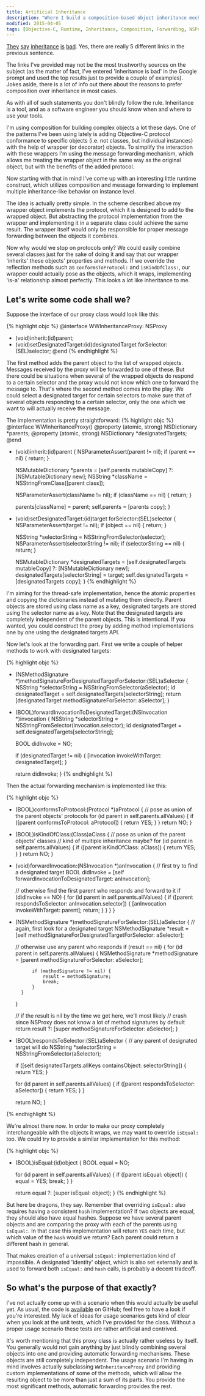 ```yaml
---
title: Artificial Inheritance
description: "Where I build a composition-based object inheritance mechanism in Objective-C."
modified: 2015-04-05
tags: [Objective-C, Runtime, Inheritance, Composition, Forwarding, NSProxy, Object-Oriented, Principles]
---
```

[They](http://blogs.perl.org/users/sid_burn/2014/03/inheritance-is-bad-code-reuse-part-1.html) [say](http://blog.berniesumption.com/software/inheritance-is-evil-and-must-be-destroyed/) [inheritance](http://simpleprogrammer.com/2010/01/15/inheritance-is-inherently-evil/) [is](http://stackoverflow.com/questions/11056943/deep-class-inheritance-hierarchy-bad-idea) [bad](http://codingdelight.com/2014/01/16/favor-composition-over-inheritance-part-1/). Yes, there are really 5 different links in the previous sentence.

The links I've provided may not be the most trustworthy sources on the subject (as the matter of fact, I've entered 'inheritance is bad' in the Google prompt and used the top results just to provide a couple of examples). Jokes aside, there is a lot of info out there about the reasons to prefer composition over inheritance in most cases.

As with all of such statements you don't blindly follow the rule. Inheritance is a tool, and as a software engineer you should know when and where to use your tools.

I'm using composition for building complex objects a lot these days. One of the patterns I've been using lately is adding Objective-C protocol conformance to specific objects (i.e. not classes, but individual instances) with the help of wrapper (or decorator) objects. To simplify the interaction with these wrappers I'm using the message forwarding mechanism, which allows me treating the wrapper object in the same way as the original object, but with the benefits of the added protocol.

Now starting with that in mind I've come up with an interesting little runtime construct, which utilizes composition and message forwarding to implement multiple inheritance-like behavior on instance level.
<!--more-->

The idea is actually pretty simple. In the scheme described above my wrapper object implements the protocol, which it is designed to add to the wrapped object. But abstracting the protocol implementation from the wrapper and implementing it in a separate class could achieve the same result. The wrapper itself would only be responsible for proper message forwarding between the objects it combines.

Now why would we stop on protocols only? We could easily combine several classes just for the sake of doing it and say that our wrapper 'inherits' these objects' properties and methods. If we override the reflection methods such as `conformsToProtocol:` and `isKindOfClass:`, our wrapper could actually pose as the objects, which it wraps, implementing 'is-a' relationship almost perfectly. This looks a lot like inheritance to me.

Let's write some code shall we?
-------------------------------

Suppose the interface of our proxy class would look like this:

{% highlight objc %}
@interface WWInheritanceProxy: NSProxy
- (void)inherit:(id)parent;
- (void)setDesignatedTarget:(id)designatedTarget forSelector:(SEL)selector;
@end
{% endhighlight %}

The first method adds the parent object to the list of wrapped objects. Messages received by the proxy will be forwarded to one of these. But there could be situations when several of the wrapped objects do respond to a certain selector and the proxy would not know which one to forward the message to. That's where the second method comes into the play. We could select a designated target for certain selectors to make sure that of several objects responding to a certain selector, only the one which we want to will actually receive the message.

The implementation is pretty straightforward:
{% highlight objc %}
@interface WWInheritanceProxy()
@property (atomic, strong) NSDictionary *parents;
@property (atomic, strong) NSDictionary *designatedTargets;
@end


- (void)inherit:(id)parent
{
    NSParameterAssert(parent != nil);
    if (parent == nil) {
        return;
    }

    NSMutableDictionary *parents = [self.parents mutableCopy] ?: [NSMutableDictionary new];
    NSString *className = NSStringFromClass([parent class]);

    NSParameterAssert(className != nil);
    if (className == nil) {
        return;
    }

    parents[className] = parent;
    self.parents = [parents copy];
}

- (void)setDesignatedTarget:(id)target forSelector:(SEL)selector
{
    NSParameterAssert(target != nil);
    if (object == nil) {
        return;
    }

    NSString *selectorString = NSStringFromSelector(selector);
    NSParameterAssert(selectorString != nil);
    if (selectorString == nil) {
        return;
    }

    NSMutableDictionary *designatedTargets = [self.designatedTargets mutableCopy] ?: [NSMutableDictionary new];
    designatedTargets[selectorString] = target;
    self.designatedTargets = [designatedTargets copy];
}
{% endhighlight %}

I'm aiming for the thread-safe implementation, hence the atomic properties and copying the dictionaries instead of mutating them directly. Parent objects are stored using class name as a key, designated targets are stored using the selector name as a key. Note that the designated targets are completely independent of the parent objects. This is intentional. If you wanted, you could construct the proxy by adding method implementations one by one using the designated targets API.

Now let's look at the forwarding part. First we write a couple of helper methods to work with designated targets:

{% highlight objc %}
- (NSMethodSignature *)methodSignatureForDesignatedTargetForSelector:(SEL)aSelector
{
    NSString *selectorString = NSStringFromSelector(aSelector);
    id designatedTarget = self.designatedTargets[selectorString];
    return [designatedTarget methodSignatureForSelector: aSelector];
}


- (BOOL)forwardInvocationToDesignatedTarget:(NSInvocation *)invocation
{
    NSString *selectorString = NSStringFromSelector(invocation.selector);
    id designatedTarget = self.designatedTargets[selectorString];

    BOOL didInvoke = NO;

    if (designatedTarget != nil) {
        [invocation invokeWithTarget: designatedTarget];
    }

    return didInvoke;
}
{% endhighlight %}

Then the actual forwarding mechanism is implemented like this:

{% highlight objc %}
- (BOOL)conformsToProtocol:(Protocol *)aProtocol
{
    // pose as union of the parent objects' protocols
    for (id parent in self.parents.allValues) {
        if ([parent conformsToProtocol: aProtocol]) {
            return YES;
        }
    }
    return NO;
}


- (BOOL)isKindOfClass:(Class)aClass
{
    // pose as union of the parent objects' classes
    // kind of multiple inheritance maybe?
    for (id parent in self.parents.allValues) {
        if ([parent isKindOfClass: aClass]) {
            return YES;
        }
    }
    return NO;
}


- (void)forwardInvocation:(NSInvocation *)anInvocation
{
    // first try to find a designated target
    BOOL didInvoke = [self forwardInvocationToDesignatedTarget: anInvocation];

    // otherwise find the first parent who responds and forward to it
    if (didInvoke == NO) {
        for (id parent in self.parents.allValues) {
            if ([parent respondsToSelector: anInvocation.selector]) {
                [anInvocation invokeWithTarget: parent];
                return;
            }
        }
    }
}


- (NSMethodSignature *)methodSignatureForSelector:(SEL)aSelector
{
    // again, first look for a designated target
    NSMethodSignature *result = [self methodSignatureForDesignatedTargetForSelector: aSelector];

    // otherwise use  any parent who responds
    if (result == nil) {
        for (id parent in self.parents.allValues) {
            NSMethodSignature *methodSignature = [parent methodSignatureForSelector: aSelector];

            if (methodSignature != nil) {
                result = methodSignature;
                break;
            }
        }
    }

    // if the result is nil by the time we get here, we'll most likely
    // crash since NSProxy does not know a lot of method signatures by default
    return result ?: [super methodSignatureForSelector: aSelector];
}


- (BOOL)respondsToSelector:(SEL)aSelector
{
    // any parent of designated target will do
    NSString *selectorString = NSStringFromSelector(aSelector);

    if ([self.designatedTargets.allKeys containsObject: selectorString]) {
        return YES;
    }

    for (id parent in self.parents.allValues) {
        if ([parent respondsToSelector: aSelector]) {
            return YES;
        }
    }

    return NO;
}

{% endhighlight %}

We're almost there now. In order to make our proxy completely interchangeable with the objects it wraps, we may want to override `isEqual:` too. We could try to provide a similar implementation for this method:

{% highlight objc %}
- (BOOL)isEqual:(id)object
{
    BOOL equal = NO;

    for (id parent in self.parents.allValues) {
        if ([parent isEqual: object]) {
            equal = YES;
            break;
        }
    }

    return equal ?: [super isEqual: object];
}
{% endhighlight %}

But here be dragons, they say. Remember that overriding `isEqual:` also requires having a consistent `hash` implementation? If two objects are equal, they should also have equal hashes. Suppose we have several parent objects and are comparing the proxy with each of the parents using `isEqual:`. In that case this implementation will return `YES` each time, but which value of the `hash` would we return? Each parent could return a different hash in general.

That makes creation of a universal `isEqual:` implementation kind of impossible. A designated 'identity' object, which is also set externally and is used to forward both `isEqual:` and `hash` calls, is probably a decent tradeoff.

So what's the purpose of that exactly?
--------------------------------------

I've not actually come up with a scenario when this would actually be useful yet. As usual, the code is [available](https://github.com/wanderwaltz/artificial-inheritance) on GitHub; feel free to have a look if you're interested. My lack of ideas for usage scenarios gets kind of clear when you look at the unit tests, which I've provided for the class. Without a proper usage scenario these tests are rather artificial and contrived.

It's worth mentioning that this proxy class is actually rather useless by itself. You generally would not gain anything by just blindly combining several objects into one and providing automatic forwarding mechanisms. These objects are still completely independent. The usage scenario I'm having in mind involves actually subclassing `WWInheritanceProxy` and providing custom implementations of some of the methods, which will allow the resulting object to be more than just a sum of its parts. You provide the most significant methods, automatic forwarding provides the rest.